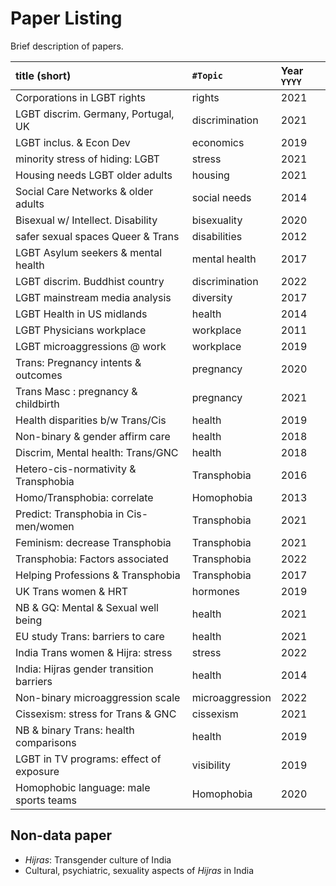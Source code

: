 
# Paper Listing

Brief description of papers.

| title (short)                       | `#Topic`       | Year `YYYY` |
| :---------------------------------- | :------------- | :---------- |
| Corporations in LGBT rights         | rights         | 2021        |
| LGBT discrim. Germany, Portugal, UK | discrimination | 2021        |
| LGBT inclus. & Econ Dev             | economics      | 2019        |
| minority stress of hiding: LGBT     | stress         | 2021        |
| Housing needs LGBT older adults     | housing        | 2021        |
| Social Care Networks & older adults | social needs   | 2014        |
| Bisexual w/ Intellect. Disability   | bisexuality    | 2020        | 
| safer sexual spaces Queer & Trans   | disabilities   | 2012        |
| LGBT Asylum seekers & mental health | mental health  | 2017        |
| LGBT discrim. Buddhist country      | discrimination | 2022        |
| LGBT mainstream media analysis      | diversity      | 2017        |
| LGBT Health in US midlands          | health         | 2014        |
| LGBT Physicians workplace           | workplace      | 2011        |
| LGBT microaggressions @ work        | workplace      | 2019        |
| Trans: Pregnancy intents & outcomes | pregnancy      | 2020        |
| Trans Masc : pregnancy & childbirth | pregnancy      | 2021        |
| Health disparities b/w Trans/Cis    | health         | 2019        |
| Non-binary & gender affirm care     | health         | 2018        |
| Discrim, Mental health: Trans/GNC   | health         | 2018        |
| Hetero-cis-normativity & Transphobia | Transphobia   | 2016        |
| Homo/Transphobia: correlate         | Homophobia     | 2013        |
| Predict: Transphobia in Cis-men/women | Transphobia  | 2021        |
| Feminism: decrease Transphobia       | Transphobia   | 2021        |
| Transphobia: Factors associated      | Transphobia   | 2022        |
| Helping Professions & Transphobia    | Transphobia   | 2017        |
| UK Trans women & HRT                 | hormones      | 2019        |
| NB & GQ: Mental & Sexual well being   | health        | 2021        |
| EU study Trans: barriers to care      | health       | 2021        |
| India Trans women & Hijra: stress     | stress       | 2022        |
| India: Hijras gender transition barriers | health    | 2014       |
| Non-binary microaggression scale      | microaggression | 2022    |
| Cissexism: stress for Trans & GNC     | cissexism    | 2021       |
| NB & binary Trans: health comparisons | health       | 2019       |
| LGBT in TV programs: effect of exposure | visibility | 2019       |
| Homophobic language: male sports teams  | Homophobia | 2020       |










## Non-data paper

- _Hijras_: Transgender culture of India
- Cultural, psychiatric, sexuality aspects of _Hijras_ in India




















